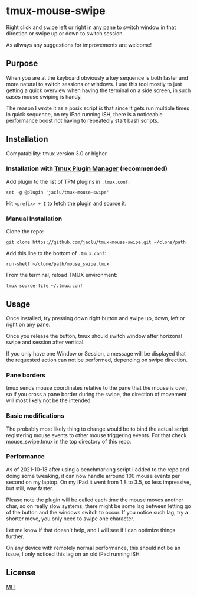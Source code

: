 # tmux-mouse-swipe

Right click and swipe left or right in any pane to switch window in that direction or swipe up or down to switch session.

As allways any suggestions for improvements are welcome!

## Purpose

When you are at the keyboard obviously a key sequence is both faster and more natural to switch sessions or windows. 
I use this tool mostly to just getting a quick overview when having the terminal on a side screen, in such cases mouse swiping is handy.

The reason I wrote it as a posix script is that since it gets run multiple times in quick sequence,  on my iPad running iSH, there is a noticeable performance boost not having to repeatedly start bash scripts.

## Installation

Compatability: tmux version 3.0 or higher

### Installation with [Tmux Plugin Manager](https://github.com/tmux-plugins/tpm) (recommended)

Add plugin to the list of TPM plugins in `.tmux.conf`:

```tmux
set -g @plugin 'jaclu/tmux-mouse-swipe'
```

Hit `<prefix> + I` to fetch the plugin and source it.

### Manual Installation

Clone the repo:

```shell
git clone https://github.com/jaclu/tmux-mouse-swipe.git ~/clone/path
```

Add this line to the bottom of `.tmux.conf`:

```tmux
run-shell ~/clone/path/mouse_swipe.tmux
```

From the terminal, reload TMUX environment:

```shell
tmux source-file ~/.tmux.conf
```

## Usage

Once installed, try pressing down right button and swipe up, down, left or right on any pane.

Once you release the button, tmux should switch window after horizonal swipe and session after vertical.

If you only have one Window or Session, a message will be displayed that the requested action can not be performed, depending on swipe direction.

### Pane borders

tmux sends mouse coordinates relative to the pane that the mouse is over, so if you cross a pane border during the swipe, 
the direction of movement will most likely not be the intended.

### Basic modifications

The probably most likely thing to change would be to bind the actual script registering mouse events to other mouse triggering events. 
For that check mouse_swipe.tmux in the top directory of this repo.

### Performance

As of 2021-10-18 after using a benchmarking script I added to the repo and doing some tweaking, it can now handle arround 100 mouse events per second on my laptop.
On my iPad it went from 1.8 to 3.5, so less impressive, but still, way faster.

Please note the plugin will be called each time the mouse moves another char, 
so on really slow systems, there might be some lag between letting go of the button 
and the windows switch to occur.
If you notice such lag, try a shorter move, you only need to swipe one character.

Let me know if that doesn't help, and I will see if I can optimize things further.

On any device with remotely normal performance, this should not be an issue, I only noticed this lag on an old iPad running iSH

## License

[MIT](LICENSE.md)
